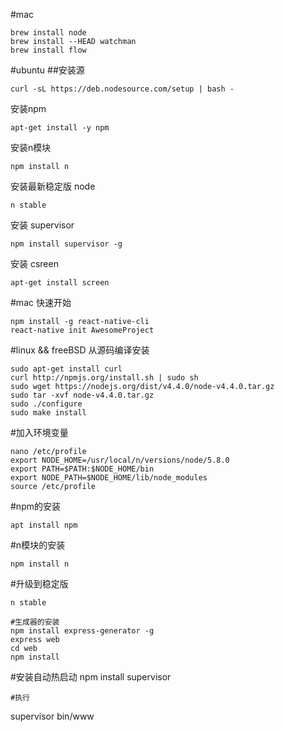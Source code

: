 #mac
```
brew install node
brew install --HEAD watchman
brew install flow
```
#ubuntu
##安装源
```
curl -sL https://deb.nodesource.com/setup | bash -
```
安装npm
```
apt-get install -y npm
```
安装n模块
```
npm install n
```
安装最新稳定版 node
```
n stable
```
安装 supervisor
```
npm install supervisor -g
```
安装 csreen
```
apt-get install screen
```
#mac 快速开始
```
npm install -g react-native-cli
react-native init AwesomeProject
```
#linux && freeBSD 从源码编译安装
```
sudo apt-get install curl
curl http://npmjs.org/install.sh | sudo sh
sudo wget https://nodejs.org/dist/v4.4.0/node-v4.4.0.tar.gz
sudo tar -xvf node-v4.4.0.tar.gz
sudo ./configure
sudo make install
```
#加入环境变量
```
nano /etc/profile
export NODE_HOME=/usr/local/n/versions/node/5.8.0 
export PATH=$PATH:$NODE_HOME/bin
export NODE_PATH=$NODE_HOME/lib/node_modules
source /etc/profile
```
#npm的安装
```
apt install npm
```
#n模块的安装
```
npm install n
```
#升级到稳定版
```
n stable
```

```
#生成器的安装
npm install express-generator -g
express web
cd web
npm install
```
#安装自动热启动
npm install supervisor
```
#执行
```
supervisor bin/www
```
